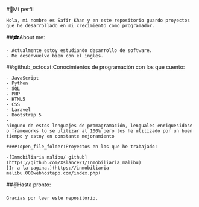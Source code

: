 #:bust_in_silhouette:Mi perfil
~~~
Hola, mi nombre es Safir Khan y en este repositorio guardo proyectos que he desarrollado en mi crecimiento como programador.
~~~
##:mortar_board:About me:
~~~
- Actualmente estoy estudiando desarrollo de software.
- Me desenvuelvo bien con el ingles.
~~~
##:github_octocat:Conocimientos de programación con los que cuento:
~~~
- JavaScript
- Python
- SQL
- PHP
- HTML5
- CSS
- Laravel
- Bootstrap 5
- 
ninguno de estos lenguajes de promagramación, lenguales enriquesidose o frameworks lo se utilizar al 100% pero los he utilizado por un buen tiempo y estoy en constante mejoramiento

####:open_file_folder:Proyectos en los que he trabajado:

-[Inmobiliaria malibu/ github](https://github.com/Xslance21/Inmobiliaria_malibu)
[Ir a la pagina.](https://inmobiliaria-malibu.000webhostapp.com/index.php)
~~~
##:v:Hasta pronto:
~~~
Gracias por leer este repositorio.
~~~
